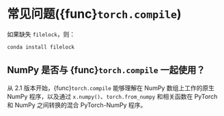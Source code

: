 # 常见问题({func}`torch.compile`)

如果缺失 `filelock`，则：

```bash
conda install filelock
```

## NumPy 是否与 {func}`torch.compile` 一起使用？

从 2.1 版本开始，{func}`torch.compile` 能够理解在 NumPy 数组上工作的原生 NumPy 程序，以及通过 `x.numpy()`、`torch.from_numpy` 和相关函数在 PyTorch 和 NumPy 之间转换的混合 PyTorch-NumPy 程序。
